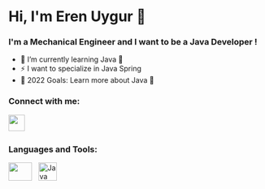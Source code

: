 # Hi, I'm Eren Uygur 👋

### I'm a Mechanical Engineer and I want to be a Java Developer ! 

- 🌱 I’m currently learning Java 🤣
- ⚡ I want to specialize in Java Spring
- 🥅 2022 Goals: Learn more about Java 🤣

### Connect with me:
<p align="left"><a href="https://www.linkedin.com/in/erenuygur/" target="_blank" rel="noreferrer"><img src="https://raw.githubusercontent.com/danielcranney/readme-generator/main/public/icons/socials/linkedin.svg" width="32" height="32" /></a>&nbsp&nbsp&nbsp&nbsp&nbsp
</p>

### Languages and Tools:
<p align="left">

<img align="left" height="36" width="46px" src="https://user-images.githubusercontent.com/3369400/139447912-e0f43f33-6d9f-45f8-be46-2df5bbc91289.png" style="padding-right:10px;" />
<a href="https://www.oracle.com/java/" target="_blank" rel="noreferrer"><img src="https://raw.githubusercontent.com/danielcranney/readme-generator/main/public/icons/skills/java-colored.svg" width="36" height="36" alt="Java" /></a>
</p>

<br />
<br />

